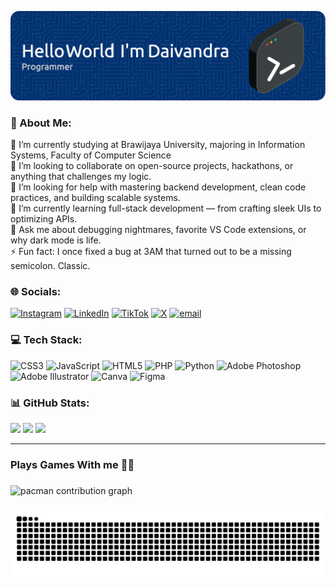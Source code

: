 ![daivandra](image-1.png)

### 💫 About Me:
🏫 I’m currently studying at Brawijaya University,  majoring in Information Systems, Faculty of Computer Science<br>👯 I’m looking to collaborate on open-source projects, hackathons, or anything that challenges my logic.<br>🤝 I’m looking for help with mastering backend development, clean code practices, and building scalable systems.<br>🌱 I’m currently learning full-stack development — from crafting sleek UIs to optimizing APIs.<br>💬 Ask me about debugging nightmares, favorite VS Code extensions, or why dark mode is life.<br>⚡ Fun fact: I once fixed a bug at 3AM that turned out to be a missing semicolon. Classic.



### 🌐 Socials:
[![Instagram](https://img.shields.io/badge/Instagram-%23E4405F.svg?logo=Instagram&logoColor=white)](https://instagram.com/_ramasatyaa) [![LinkedIn](https://img.shields.io/badge/LinkedIn-%230077B5.svg?logo=linkedin&logoColor=white)](https://linkedin.com/in/Daivandra) [![TikTok](https://img.shields.io/badge/TikTok-%23000000.svg?logo=TikTok&logoColor=white)](https://tiktok.com/@_ramasatya) [![X](https://img.shields.io/badge/X-black.svg?logo=X&logoColor=white)](https://x.com/Daivandra69) [![email](https://img.shields.io/badge/Email-D14836?logo=gmail&logoColor=white)](mailto:daivandra@student.ub.ac.id)

### 💻 Tech Stack:
![CSS3](https://img.shields.io/badge/css3-%231572B6.svg?style=for-the-badge&logo=css3&logoColor=white) ![JavaScript](https://img.shields.io/badge/javascript-%23323330.svg?style=for-the-badge&logo=javascript&logoColor=%23F7DF1E) ![HTML5](https://img.shields.io/badge/html5-%23E34F26.svg?style=for-the-badge&logo=html5&logoColor=white) ![PHP](https://img.shields.io/badge/php-%23777BB4.svg?style=for-the-badge&logo=php&logoColor=white) ![Python](https://img.shields.io/badge/python-3670A0?style=for-the-badge&logo=python&logoColor=ffdd54) ![Adobe Photoshop](https://img.shields.io/badge/adobe%20photoshop-%2331A8FF.svg?style=for-the-badge&logo=adobe%20photoshop&logoColor=white) ![Adobe Illustrator](https://img.shields.io/badge/adobe%20illustrator-%23FF9A00.svg?style=for-the-badge&logo=adobe%20illustrator&logoColor=white) ![Canva](https://img.shields.io/badge/Canva-%2300C4CC.svg?style=for-the-badge&logo=Canva&logoColor=white) ![Figma](https://img.shields.io/badge/figma-%23F24E1E.svg?style=for-the-badge&logo=figma&logoColor=white)
### 📊 GitHub Stats:
![](https://github-readme-stats.vercel.app/api?username=Daivandra&theme=transparent&hide_border=true&include_all_commits=true&count_private=true)
![](https://nirzak-streak-stats.vercel.app/?user=Daivandra&theme=transparent&hide_border=true)
![](https://github-readme-stats.vercel.app/api/top-langs/?username=Daivandra&theme=transparent&hide_border=true&include_all_commits=true&count_private=true&layout=compact)

---
<h3 align="left">Plays Games With me 🤩🫶</h3>

###

<picture>
  <source media="(prefers-color-scheme: dark)" srcset="https://raw.githubusercontent.com/daivandra/daivandra/output/pacman-contribution-graph-dark.svg">
  <source media="(prefers-color-scheme: light)" srcset="https://raw.githubusercontent.com/daivandra/daivandra/output/pacman-contribution-graph.svg">
  <img alt="pacman contribution graph" src="https://raw.githubusercontent.com/daivandra/daivandra/output/pacman-contribution-graph.svg">
</picture>

###

<img src="https://raw.githubusercontent.com/daivandra/daivandra/output/snake.svg" alt="Snake animation" />

###
